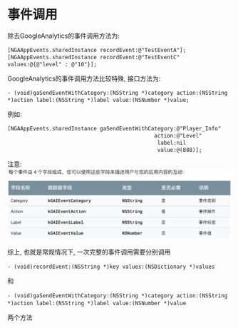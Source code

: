 # 事件调用

除去GoogleAnalytics的事件调用方法为:

```text
[NGAAppEvents.sharedInstance recordEvent:@"TestEventA"];
[NGAAppEvents.sharedInstance recordEvent:@"TestEventC" values:@{@"level" : @"10"}];
```

GoogleAnalytics的事件调用方法比较特殊, 接口方法为:

```text
- (void)gaSendEventWithCategory:(NSString *)category action:(NSString *)action label:(NSString *)label value:(NSNumber *)value;
```

例如:

```text
[NGAAppEvents.sharedInstance gaSendEventWithCategory:@"Player_Info"
                                              action:@"Level"
                                               label:nil
                                               value:@(888)];
```

注意:![](../../.gitbook/assets/tu-pian-2.png)

综上, 也就是常规情况下, 一次完整的事件调用需要分别调用

`- (void)recordEvent:(NSString *)key values:(NSDictionary *)values`

和

`- (void)gaSendEventWithCategory:(NSString *)category action:(NSString *)action label:(NSString *)label value:(NSNumber *)value`

两个方法

